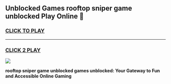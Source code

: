 
## Unblocked Games rooftop sniper game unblocked Play Online 👋
<h3>
<a href="https://news.freeplayer.one?title=rooftop_sniper_game_unblocked&ref=17F">CLICK TO PLAY</a></h3>
<hr>

<h3>
<a href="https://news.freeplayer.one?title=rooftop_sniper_game_unblocked&ref=17F">CLICK 2 PLAY</a>
  
</h3>

<a href="https://news.freeplayer.one?title=rooftop_sniper_game_unblocked&ref=17F/"><img src="https://clearcache.store/games.png"></a>


**rooftop sniper game unblocked games unblocked: Your Gateway to Fun and Accessible Online Gaming**
